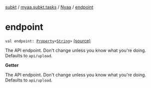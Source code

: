 [subkt](../../index.md) / [myaa.subkt.tasks](../index.md) / [Nyaa](index.md) / [endpoint](./endpoint.md)

# endpoint

`val endpoint: `[`Property`](https://docs.gradle.org/current/javadoc/org/gradle/api/provider/Property.html)`<`[`String`](https://kotlinlang.org/api/latest/jvm/stdlib/kotlin/-string/index.html)`>` [(source)](https://github.com/Myaamori/SubKt/blob/0.1.8/src/main/kotlin/myaa/subkt/tasks/tasks.kt#L822)

The API endpoint. Don't change unless you know what you're doing.
Defaults to `api/upload`.

**Getter**

The API endpoint. Don't change unless you know what you're doing.
Defaults to `api/upload`.


